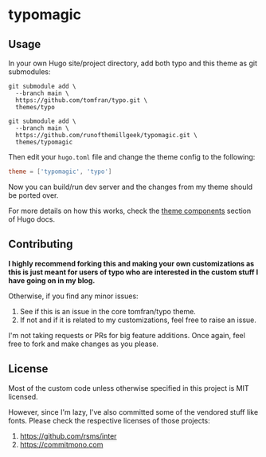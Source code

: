 # typomagic

## Usage

In your own Hugo site/project directory, add both typo and this theme as git submodules:

```
git submodule add \
  --branch main \
  https://github.com/tomfran/typo.git \
  themes/typo

git submodule add \
  --branch main \
  https://github.com/runofthemillgeek/typomagic.git \
  themes/typomagic
```

Then edit your `hugo.toml` file and change the theme config to the following:

```toml
theme = ['typomagic', 'typo']
```

Now you can build/run dev server and the changes from my theme should be ported over.

For more details on how this works, check the [theme components](https://gohugo.io/hugo-modules/theme-components/) section of Hugo docs.

## Contributing

**I highly recommend forking this and making your own customizations as this is just meant for users of typo who are interested in the custom stuff I have going on in my blog.**

Otherwise, if you find any minor issues:

1. See if this is an issue in the core tomfran/typo theme.
2. If not and if it is related to my customizations, feel free to raise an issue.

I'm not taking requests or PRs for big feature additions. Once again, feel free to fork and make changes as you please.

## License

Most of the custom code unless otherwise specified in this project is MIT licensed.

However, since I'm lazy, I've also committed some of the vendored stuff like fonts. Please check the respective licenses of those projects:

1. https://github.com/rsms/inter
2. https://commitmono.com
